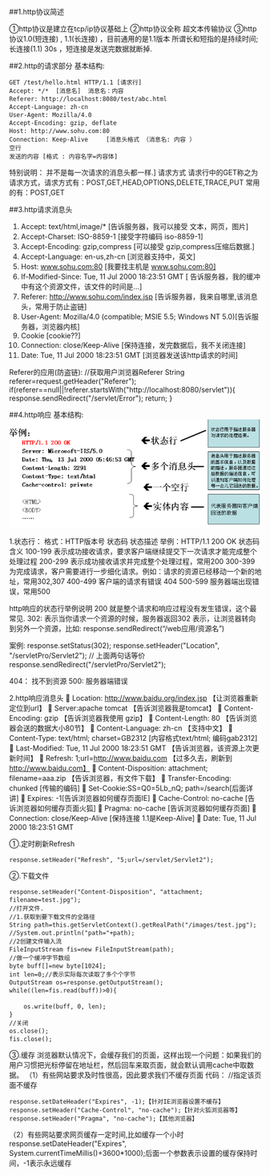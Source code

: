 ##1.http协议简述

①http协议是建立在tcp/ip协议基础上
②http协议全称 超文本传输协议
③http协议1.0(短连接) , 1.1(长连接) ，目前通用的是1.1版本
所谓长和短指的是持续时间;长连接(1.1) 30s ，短连接是发送完数据就断掉. 

##2.http的请求部分
基本结构:

	GET /test/hello.html HTTP/1.1 [请求行]
	Accept: */*  [消息名]  消息名：内容
	Referer: http://localhost:8080/test/abc.html  
	Accept-Language: zh-cn
	User-Agent: Mozilla/4.0 
	Accept-Encoding: gzip, deflate  
	Host: http://www.sohu.com:80
	Connection: Keep-Alive     [消息头格式 （消息名: 内容 ）
	空行
	发送的内容 [格式 : 内容名字=内容体]
	
特别说明： 并不是每一次请求的消息头都一样.]
请求方式
请求行中的GET称之为请求方式，请求方式有：POST,GET,HEAD,OPTIONS,DELETE,TRACE,PUT
常用的有：POST,GET

##3.http请求消息头
1. Accept: text/html,image/*   [告诉服务器，我可以接受 文本，网页，图片]
2. Accept-Charset: ISO-8859-1 [接受字符编码 iso-8859-1]
3. Accept-Encoding: gzip,compress [可以接受 gzip,compress压缩后数据.]
4. Accept-Language: en-us,zh-cn [浏览器支持中，英文]
5. Host: www.sohu.com:80 [我要找主机是 www.sohu.com:80]
6. If-Modified-Since: Tue, 11 Jul 2000 18:23:51 GMT [ 告诉服务器，我的缓冲中有这个资源文件，该文件的时间是...]
7. Referer: http://www.sohu.com/index.jsp  [告诉服务器，我来自哪里,该消息头，常用于防止盗链]
8. User-Agent: Mozilla/4.0 (compatible; MSIE 5.5; Windows NT 5.0)[告诉服务器，浏览器内核]
9. Cookie [cookie??]
10.	Connection: close/Keep-Alive   [保持连接，发完数据后，我不关闭连接]
11. Date: Tue, 11 Jul 2000 18:23:51 GMT [浏览器发送该http请求的时间]

Referer的应用(防盗链):
//获取用户浏览器Referer
	String referer=request.getHeader("Referer");
	if(referer==null||!referer.startsWith("http://localhost:8080/servlet")){
		response.sendRedirect("/servlet/Error");
		return;
	}

##4.http响应
基本结构:
![](images/httpResponse.png)

1.状态行：
格式：HTTP版本号 状态码 状态描述
举例：HTTP/1.1 200 OK
状态码			含义
100-199		表示成功接收请求，要求客户端继续提交下一次请求才能完成整个处理过程
200-299		表示成功接收请求并完成整个处理过程，常用200
300-399		为完成请求，客户需要进行一步细化请求。例如：请求的资源已经移动一个新的地址，常用302,307
400-499		客户端的请求有错误 404
500-599		服务器端出现错误，常用500

http响应的状态行举例说明
200 就是整个请求和响应过程没有发生错误，这个最常见.
302: 表示当你请求一个资源的时候，服务器返回302 表示，让浏览器转向到另外一个资源，比如: response.sendRedirect(“/web应用/资源名”)

案例:
	response.setStatus(302);
	response.setHeader("Location", "/servletPro/Servlet2");
	// 上面两句话等价	response.sendRedirect("/servletPro/Servlet2");

404： 找不到资源
500: 服务器端错误

2.http响应消息头
	Location: http://www.baidu.org/index.jsp  【让浏览器重新定位到url】
	Server:apache tomcat 【告诉浏览器我是tomcat】
	Content-Encoding: gzip 【告诉浏览器我使用 gzip】
	Content-Length: 80  【告诉浏览器会送的数据大小80节】
	Content-Language: zh-cn 【支持中文】
	Content-Type: text/html; charset=GB2312 [内容格式text/html; 编码gab2312]
	Last-Modified: Tue, 11 Jul 2000 18:23:51 GMT 【告诉浏览器，该资源上次更新时间】
	Refresh: 1;url=http://www.baidu.com 【过多久去，刷新到 http://www.baidu.com】
	Content-Disposition: attachment; filename=aaa.zip 【告诉浏览器，有文件下载】
	Transfer-Encoding: chunked  [传输的编码]
	Set-Cookie:SS=Q0=5Lb_nQ; path=/search[后面详讲]
	Expires: -1[告诉浏览器如何缓存页面IE]
	Cache-Control: no-cache  [告诉浏览器如何缓存页面火狐]
	Pragma: no-cache   [告诉浏览器如何缓存页面]
	Connection: close/Keep-Alive   [保持连接 1.1是Keep-Alive]
	Date: Tue, 11 Jul 2000 18:23:51 GMT

①.定时刷新Refresh
	
	response.setHeader("Refresh", "5;url=/servlet/Servlet2");

②.下载文件
		
	response.setHeader("Content-Disposition", "attachment; filename=test.jpg");		
	//打开文件.
	//1.获取到要下载文件的全路径
	String path=this.getServletContext().getRealPath("/images/test.jpg");
	//System.out.println("path="+path);
	//2创建文件输入流
	FileInputStream fis=new FileInputStream(path);
	//做一个缓冲字节数组
	byte buff[]=new byte[1024];
	int len=0;//表示实际每次读取了多个个字节
	OutputStream os=response.getOutputStream();
	while((len=fis.read(buff))>0){
		
		os.write(buff, 0, len);
	}		
	//关闭
	os.close();
	fis.close();

③.缓存
浏览器默认情况下，会缓存我们的页面，这样出现一个问题：如果我们的用户习惯把光标停留在地址栏，然后回车来取页面，就会默认调用cache中取数据。
（1）有些网站要求及时性很高，因此要求我们不缓存页面
代码：
//指定该页面不缓存
	
	response.setDateHeader("Expires", -1);【针对IE浏览器设置不缓存】
	response.setHeader("Cache-Control", "no-cache");【针对火狐浏览器等】
	response.setHeader("Pragma", "no-cache");【其他浏览器】
	
（2）有些网站要求网页缓存一定时间,比如缓存一个小时
	response.setDateHeader("Expires", System.currentTimeMillis()+3600*1000);后面一个参数表示设置的缓存保持时间，-1表示永远缓存







